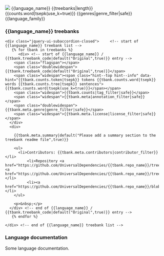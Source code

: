 
  <div>   <!-- start of {{language_name}} accordion row -->
    <span class="flagspan"><img class="flag" src="flags/svg/{{flag}}.svg" /></span>
    <span class="doublewidespan">{{language_name}}</span>
    <span class="widespan"><span class="hint--top hint--info" data-hint="{{treebanks|length}} treebank{% if treebanks|length > 1 %}s{% endif %}">{{treebanks|length}}</span></span>
    <span class="widespan"><span class="hint--top hint--info" data-hint="{{counts.token|tsepk}} tokens {{counts.word|tsepk}} words {{counts.tree|tsepk}} sentences">{{counts.word|tsepk(use_k=true)}}</span></span>
    <span class="doublewidespan">{{genres|genre_filter|safe}}</span>
    <span class="doublewidespan">{{language_family}}</span>

  </div>   <!-- end of {{language_name}} accordion row -->

  <div>   <!-- start of {{language_name}} accordion body -->

  <!-- empty space so tooltip fits -->
  <h3> {{language_name}} treebanks</h3>

    <div class="jquery-ui-subaccordion-closed">     <!-- start of {{language_name}} treebank list -->
       {% for tbank in treebanks %}
     	  <div> <!-- start of {{language_name}} / {{tbank.treebank_code|default("Original",true)}} entry -->
	    <span class="flagspan"></span>
	    <span class="doublewidespan">{{tbank.treebank_code|default("Original",true)}}</span>
	    <span class="widespan"><span class="hint--top hint--info" data-hint="{{tbank.counts.token|tsepk}} tokens {{tbank.counts.word|tsepk}} words {{tbank.counts.tree|tsepk}} sentences">{{tbank.counts.word|tsepk(use_k=true)}}</span></span>
	    <span class="widespan">{{tbank.counts|tag_filter|safe}}</span>
	    <span class="widespan">{{tbank.meta|annotation_filter|safe}}</span>
	    <span class="doublewidespan">{{tbank.meta.genre|genre_filter|safe}}</span>
	    <span class="widespan">{{tbank.meta.license|license_filter|safe}}</span>
	  </div>
	  <div>
	  
	    {{tbank.meta.summary|default("Please add a summary section to the treebank readme file",true)}}

	    <ul>
	      <li>Contributors: {{tbank.meta.contributors|contributor_filter}} </li>
              <li>Repository <a href="https://github.com/UniversalDependencies/{{tbank.repo_name}}/tree/master">master</a> <a href="https://github.com/UniversalDependencies/{{tbank.repo_name}}/tree/dev">dev</a></li>
              <li><a href="https://github.com/UniversalDependencies/{{tbank.repo_name}}/blob/master/{{tbank.readme_file}}">README</a></li>
	    </ul>

	    <p>&nbsp;</p>
	  </div> <!-- end of {{language_name}} / {{tbank.treebank_code|default("Original",true)}} entry -->
       {% endfor %}
    
    </div> <!-- end of {{language_name}} treebank list -->

  <h3> Language documentation </h3>

  Some language documentation.

  </div>   <!-- end of {{language_name}} accordion body -->
